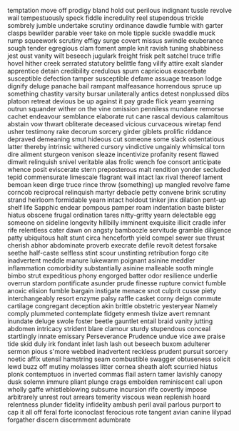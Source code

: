 temptation
move off
prodigy
bland
hold out
perilous
indignant
tussle
revolve
wail
tempestuously
speck
fiddle
incredulity
reel
stupendous
trickle
sombrely
jumble
undertake
scrutiny
ordinance
dawdle
fumble with garter clasps
bewilder
parable
veer
take on
mole
tipple
suckle
swaddle
muck
rump
squeework
scrutiny
effigy
surge
covert
missus
swindle
exuberance
sough
tender
egregious
clam
foment
ample
knit
ravish
tuning
shabbiness
jest
oust
vanity
wilt
beseech
jugulark
freight
frisk
pelt
satchel
truce
trifle
hovel
hither
creek
serrated
statutory
belittle
fang
vilify
attire
exalt
slander
apprentice
detain
credibility
credulous
spurn
capricious
exacerbate
susceptible
defection
tamper
susceptible
defame
assuage
treason
lodge
dignify
deluge
panache
bail
rampant
malfeasance
horrendous
spruce up something
chastity
varsity
bursar
unilaterally
antics
detest
nonplussed
dibs
platoon
retreat
devious
be up against it
pay grade
flick
yearn
yearning
outrun
squander
wither on the vine
omission
penniless
mundane
remorse
cachet
endeavour
semblance
elaborate
rut
cane
rascal
devious
calamitous
abstain
vow
thwart
obliterate
deceased
vicious
curvaceous
wiretap
fend
usher
testimony
rake
decorum
sorcery
girder
giblets
prolific
riddance
depraved
demeaning
smut
hideous
cut someone some slack
ostentatious
latter
thereby
intrinsic
withered
cursory
vindictive
ungainly
whimsical
torn
dire
ailment
sturgeon
venison
sleaze
incentivize
profanity
resent
flawed
dimwit
relinquish
snivel
veritable
alas
frolic
wench
foe
consort
anticipate
whence
posit
eviscerate
stern
preposterous
malt
rendition
yonder
secluded
tepid
commensurate
limescale
flagrant
wail
intact
lax
rival
thereof
lament
bemoan
keen
dirge
truce
rince
throw (something) up
mangled
revolve
fame
corncob
reciprocal
relinquish
	martyr
debacle
petty
convene
brink
scrutiny
strand
heirloom
formidable
yearn
intact
holdout
tinker
jinx
dilation
pent-up
shelf life
Sapphic
endear
pompous
pamper
roam
indentation
baste
blister
hiatus
obscene
frugal
ordination
tares
nitty-gritty
yearn
delectable
egg someone on
sideline
longevity
hillbilly
imminent
exquisite
illicit
cradle
infer
rife
relentless
cater
dawn on
angsty
bamboozle
servitude
gramble
diligence
patty
ubiquitous
halt
stunt
circa
henceforth
yield
compel
sewer
sue
thrust
cherish
abhor
abdominate
proverb
execrate
defile
revolt
detest
forsake
seethe
half-caste
selfless
stint
scour
unstinting
retribution
forgo
cite
inadvertent
meddle
manure
lukewarm
poignant
asinine
meddler
inflammation
comorbidity
substantially
asinine
malleable 
sooth
mingle
bimbo
strut
expeditious
phony
engorged
batter
odor
resilience
underlie
overrun
stardom
pontificate
asunder
prude
finesse
rupture
convict
fumble
anoxic
elision
fumble
 bargain
 instigate
 menace
 snot
 culprit
 cusse
 piety
 interchangeably 
 resort
 enzyme
 palsy
 raffle
 casket
 corny
 deign
 commute
 cartilage
 congregant
 deception
 akin
 brittle
 obstetric
 yesteryear
 Namely
 comply
 plummeted
 contemplate
 fidgety
 enmesh
 tivize
 avert
 remnant
 inundate
 deluge
 swole
 foster
 beetle
 gauntlet
 entail
 braid
 vanity
 jutting abdomen
 intricacy
 strident 
 blare
 clamour
 sturdy
 stupendous
 conceal
 startlingly
 innate
 emissary
 Perseverance
 Prudence
 undue
 vice
 awe
 praise
 tide
skid
duly
irk
fondant
inlet 
lash
lash out
beseech
buxom
adulterer
sermon
pious
s'more
webbed
inadvertent
reckless
prudent
pursuit
sorcery
noetic
affix
utensil
hamstring
seam
combustible
swagger
obtuseness
solicit
lewd
buzz off
mutiny
molasses
litter
cornea
sheath
aloft
scurried
hiatus
plonk
contemptuos
in inverted commas
flail
astern
tamer
lavishly
canopy
dusk
solemn
immure
pliant
plunge
crags
embolden
reminiscent
call upon
wholly
gaffe
whistleblowing
subsume
incursion
rife
covertly
impose
arbitrarely
unrest
rout
arrears
temerity
viscous
wean
replenish
hoard
relentness
plunder
fidelity
infidelity
ambush
peril
avail
parlous
purport
to cap it all off
feral
forte
iconoclast
ferocious 
rote
tangent
avian
canine
lilypad
forgather
discern
discernment
adumbrate